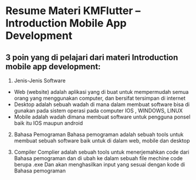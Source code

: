 # Resume Materi KMFlutter – Introduction Mobile App Development

## 3 poin yang di pelajari dari materi Introduction mobile app development:

1.	Jenis-Jenis Software
-	Web (website) adalah aplikasi yang di buat untuk mempermudah semua orang yang menggunakan computer, dan bersifat tersimpan di internet
-	Desktop adalah sebuah wadah di mana dalam membuat software bisa di gunakan pada sistem operasi pada computer IOS , WINDOWS, LINUX
-	Mobile adalah wadah dimana membuat software untuk pengguna ponsel baik itu IOS maupun android

2.	Bahasa Pemograman
Bahasa pemograman adalah sebuah tools untuk membuat sebuah software baik untuk di dalam web, mobile dan desktop

3.	Compiler 
Complier adalah sebuah tools untuk menerjemahkan code dari Bahasa pemograman dan di ubah ke dalam sebuah file mechine code berupa .exe
Dan akan menghasilkan input yang sesuai dengan kode di Bahasa pemograman


